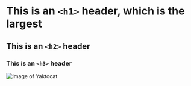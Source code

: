 # This is an `<h1>` header, which is the largest
## This is an `<h2>` header
### This is an `<h3>` header

![Image of Yaktocat](https://octodex.github.com/images/yaktocat.png)
